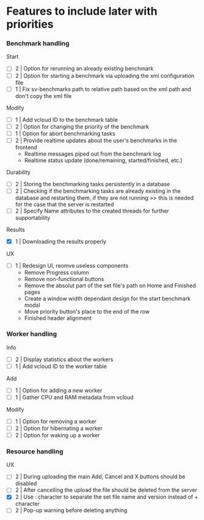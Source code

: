 # Features to include later with priorities

### Benchmark handling

Start
- [ ] 2 | Option for rerunning an already existing benchmark
- [ ] 2 | Option for starting a benchmark via uploading the xml configuration file
- [ ] 1 | Fix sv-benchmarks path to relative path based on the xml path and don't copy the xml file
  
Modify
- [ ] 1 | Add vcloud ID to the benchmark table
- [ ] 2 | Option for changing the priority of the benchmark
- [ ] 1 | Option for abort benchmarking tasks
- [ ] 2 | Provide realtime updates about the user's benchmarks in the frontend
  - Realtime messages piped out from the benchmark log
  - Realtime status update (done/remaining, started/finished, etc.)

Durability
- [ ] 2 | Storing the benchmarking tasks persistently in a database
- [ ] 2 | Checking if the benchmarking tasks are already existing in the database and
restarting them, if they are not running >> this is needed for the case that the server is
restarted
- [ ] 2 | Specify Name attributes to the created threads for further supportability

Results
- [X] 1 | Downloading the results properly

UX
- [ ] 1 | Redesign UI, reomve useless components
  - Remove Progress column
  - Remove non-functional buttons
  - Remove the absolut part of the set file's path on Home and Finished pages
  - Create a window width dependant design for the start benchmark modal
  - Move priority button's place to the end of the row
  - Finished header alignment

### Worker handling

Info
- [ ] 2 | Display statistics about the workers
- [ ] 1 | Add vcloud ID to the worker table

Add
- [ ] 1 | Option for adding a new worker
- [ ] 1 | Gather CPU and RAM metadata from vcloud

Modify  
- [ ] 1 | Option for removing a worker
- [ ] 2 | Option for hibernating a worker
- [ ] 2 | Option for waking up a worker

### Resource handling

UX
- [ ] 2 | During uploading the main Add, Cancel and X buttons should be disabled
- [ ] 2 | After cancelling the upload the file should be deleted from the server
- [X] 2 | Use : character to separate the set file name and version instead of + character
- [ ] 2 | Pop-up warning before deleting anything
